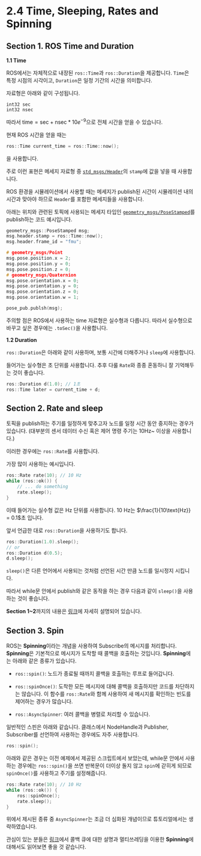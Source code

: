 # 2.4 Time, Sleeping, Rates and Spinning

## Section 1. ROS Time and Duration

**1.1 Time**

ROS에서는 자체적으로 내장된 `ros::Time`과 `ros::Duration`을 제공합니다. `Time`은 특정 시점의 시각이고, `Duration`은 일정 기간의 시간을 의미합니다.

자료형은 아래와 같이 구성됩니다.
```
int32 sec
int32 nsec
```

따라서 $\text{time}=\text{sec}+\text{nsec}*10e^{-9}$으로 전체 시간을 얻을 수 있습니다.

현재 ROS 시간을 얻을 때는

```cpp
ros::Time current_time = ros::Time::now();
```
을 사용합니다.

주로 이런 표현은 메세지 자료형 중 [`std_msgs/Header`](http://docs.ros.org/en/api/std_msgs/html/msg/Header.html)의 `stamp`에 값을 넣을 때 사용합니다.

ROS 환경을 시뮬레이션에서 사용할 때는 메세지가 publish된 시간이 시뮬레이션 내의 시간과 맞아야 하므로 `Header`를 포함한 메세지들을 사용합니다.

아래는 위치와 관련된 토픽에 사용되는 메세지 타입인 [`geometry_msgs/PoseStamped`](http://docs.ros.org/en/api/geometry_msgs/html/msg/PoseStamped.html)를 publish하는 코드 예시입니다.

```cpp
geometry_msgs::PoseStamped msg;
msg.header.stamp = ros::Time::now();
msg.header.frame_id = "fmu";

# geometry_msgs/Point
msg.pose.position.x = 2;
msg.pose.position.y = 0;
msg.pose.position.z = 0;
# geometry_msgs/Quaternion
msg.pose.orientation.x = 0;
msg.pose.orientation.y = 0;
msg.pose.orientation.z = 0;
msg.pose.orientation.w = 1;

pose_pub.publsh(msg);
```
주의할 점은 ROS에서 사용하는 time 자료형은 실수형과 다릅니다. 따라서 실수형으로 바꾸고 싶은 경우에는 `.toSec()`을 사용합니다.

**1.2 Duration**

`ros::Duration`은 아래와 같이 사용하며, 보통 시간에 더해주거나 `sleep`에 사용합니다.

들어가는 실수형은 초 단위를 사용합니다. 추후 다룰 `Rate`와 종종 혼동하니 잘 기억해두는 것이 좋습니다.

```cpp
ros::Duration d(1.0); // 1초
ros::Time later = current_time + d;
```

## Section 2. Rate and sleep

토픽을 publish하는 주기를 일정하게 맞추고자 노드를 일정 시간 동안 중지하는 경우가 있습니다. (대부분의 센서 데이터 수신 혹은 제어 명령 주기는 10Hz~ 이상을 사용합니다.)

이러한 경우에는 `ros::Rate`를 사용합니다.

가장 많이 사용하는 예시입니다.

```cpp
ros::Rate rate(10); // 10 Hz
while (ros::ok()) {
	// ... do something
	rate.sleep();
}
```
이때 들어가는 실수형 값은 Hz 단위를 사용합니다. 10 Hz는 $\frac{1}{10\text{Hz}} = 0.1$초 입니다.

앞서 언급한 대로 `ros::Duration`을 사용하기도 합니다.

```cpp
ros::Duration(1.0).sleep();
// or
ros::Duration d(0.5);
d.sleep();
```
`sleep()`은 다른 언어에서 사용되는 것처럼 선언된 시간 만큼 노드를 일시정지 시킵니다.

따라서 while문 안에서 publish와 같은 동작을 하는 경우 다음과 같이 `sleep()`을 사용하는 것이 좋습니다.

**Section 1~2**까지의 내용은 [링크](http://wiki.ros.org/roscpp/Overview/Time)에 자세히 설명되어 있습니다.

## Section 3. Spin

ROS는 **Spinning**이라는 개념을 사용하여 Subscribe의 메시지를 처리합니다. **Spinning**은 기본적으로 메시지가 도착할 때 콜백을 호출하는 것입니다. **Spinning**에는 아래와 같은 종류가 있습니다.

- `ros::spin()`: 노드가 종료될 때까지 콜백을 호출하는 루프로 들어갑니다.

- `ros::spinOnce()`: 도착한 모든 메시지에 대해 콜백을 호출하지만 코드를 차단하지는 않습니다. 이 함수를 `ros::Rate`와 함께 사용하여 새 메시지를 확인하는 빈도를 제어하는 경우가 많습니다.

- `ros::AsyncSpinner`: 여러 콜백을 병렬로 처리할 수 있습니다.

일반적인 스핀은 아래와 같습니다. 클래스에서 NodeHandle과 Publisher, Subscriber를 선언하여 사용하는 경우에도 자주 사용합니다.

```cpp
ros::spin();
```

아래와 같은 경우는 이전 예제에서 제공된 스크립트에서 보았는데, while문 안에서 사용하는 경우에는 `ros::spin()`을 쓰면 반복문이 더이상 돌지 않고 `spin`에 갇히게 되므로 `spinOnce()`를 사용하고 주기를 설정해줍니다.

```cpp
ros::Rate rate(10); // 10 Hz
while (ros::ok()) {
	ros::spinOnce();
	rate.sleep();
}
```
위에서 제시된 종류 중 `AsyncSpinner`는 조금 더 심화된 개념이므로 튜토리얼에서는 생략하였습니다.

관심이 있는 분들은 [링크](http://wiki.ros.org/roscpp/Overview/Callbacks%20and%20Spinning)에서 콜백 큐에 대한 설명과 멀티쓰레딩을 이용한 **Spinning**에 대해서도 읽어보면 좋을 것 같습니다.